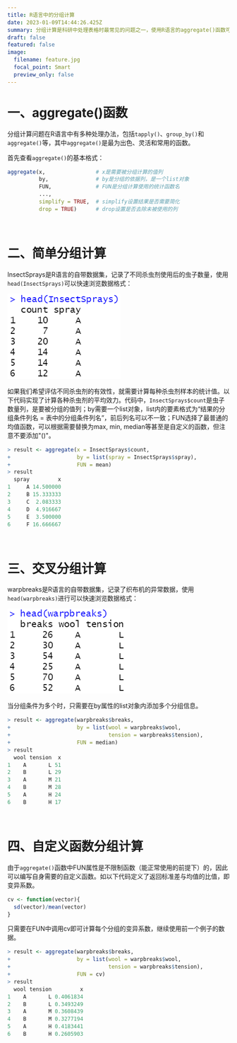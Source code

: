 ```yaml
---
title: R语言中的分组计算
date: 2023-01-09T14:44:26.425Z
summary: 分组计算是科研中处理表格时最常见的问题之一，使用R语言的aggregate()函数可以非常灵活地进行简单分组计算、交叉分组计算和调用自定义函数。
draft: false
featured: false
image:
  filename: feature.jpg
  focal_point: Smart
  preview_only: false
---
```

# 一、aggregate()函数

分组计算问题在R语言中有多种处理办法，包括`tapply()`、`group_by()`和`aggregate()`等，其中`aggregate()`是最为出色、灵活和常用的函数。

首先查看`aggregate()`的基本格式：

```r
aggregate(x,                # x是需要被分组计算的值列
          by,               # by是分组的依据列，是一个list对象
          FUN,              # FUN是分组计算使用的统计函数名
          ...,
          simplify = TRUE,  # simplify设置结果是否需要简化
          drop = TRUE)      # drop设置是否去除未被使用的列
```

&nbsp;

# 二、简单分组计算

InsectSprays是R语言的自带数据集，记录了不同杀虫剂使用后的虫子数量，使用`head(InsectSprays)`可以快速浏览数据格式：

![](p1.png)

如果我们希望评估不同杀虫剂的有效性，就需要计算每种杀虫剂样本的统计值。以下代码实现了计算各种杀虫剂的平均效力。代码中，`InsectSprays$count`是虫子数量列，是要被分组的值列；by需要一个list对象，list内的要素格式为“结果的分组条件列名 = 表中的分组条件列名”，前后列名可以不一致；FUN选择了最普通的均值函数，可以根据需要替换为max, min, median等甚至是自定义的函数，但注意不要添加"()"。

```r
> result <- aggregate(x = InsectSprays$count,
+                     by = list(spray = InsectSprays$spray),
+                     FUN = mean)
> result
  spray         x
1     A 14.500000
2     B 15.333333
3     C  2.083333
4     D  4.916667
5     E  3.500000
6     F 16.666667
```





&nbsp;

# 三、交叉分组计算

warpbreaks是R语言的自带数据集，记录了织布机的异常数据，使用`head(warpbreaks)`进行可以快速浏览数据格式：

![](p3.png)

当分组条件为多个时，只需要在by属性的list对象内添加多个分组信息。

```r
> result <- aggregate(warpbreaks$breaks,
+                     by = list(wool = warpbreaks$wool,
+                               tension = warpbreaks$tension),
+                     FUN = median)
> result
  wool tension  x
1    A       L 51
2    B       L 29
3    A       M 21
4    B       M 28
5    A       H 24
6    B       H 17
```



&nbsp;

# 四、自定义函数分组计算

由于`aggregate()`函数中FUN属性是不限制函数（能正常使用的前提下）的，因此可以编写自身需要的自定义函数。如以下代码定义了返回标准差与均值的比值，即变异系数。

```r
cv <- function(vector){
  sd(vector)/mean(vector)
}
```

只需要在FUN中调用cv即可计算每个分组的变异系数，继续使用前一个例子的数据。

```r
> result <- aggregate(warpbreaks$breaks,
+                     by = list(wool = warpbreaks$wool,
+                               tension = warpbreaks$tension),
+                     FUN = cv)
> result
  wool tension         x
1    A       L 0.4061834
2    B       L 0.3493249
3    A       M 0.3608439
4    B       M 0.3277194
5    A       H 0.4183441
6    B       H 0.2605903
```




